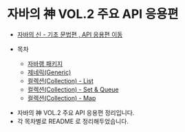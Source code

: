 # 자바의 神 VOL.2 주요 API 응용편 
    
* [자바의 신 - 기초 문법편 , API 응용편 이동](https://github.com/Hasegos/backendStudy/tree/master/Java%20Basic/Java_Book_God)

* 목차
    * [자바랭 패키지]()
    * [제네릭(Generic)](https://github.com/Hasegos/backendStudy/tree/master/Java%20Basic/Java_Book_God/Java_VOL.2/Java_Chapter03)
    * [컬렉션(Collection) - List](https://github.com/Hasegos/backendStudy/tree/master/Java%20Basic/Java_Book_God/Java_VOL.2/Java_Chapter04)
    * [컬렉션(Collection) - Set & Queue](https://github.com/Hasegos/backendStudy/tree/master/Java%20Basic/Java_Book_God/Java_VOL.2/Java_Chapter05)
    * [컬렉션(Collection) - Map](https://github.com/Hasegos/backendStudy/tree/master/Java%20Basic/Java_Book_God/Java_VOL.2/Java_Chapter06)
    
+ 자바의 神 VOL.2 주요 API 응용편 정리입니다.  
+ 각 목차별로 README 로 정리해두었습니다.  